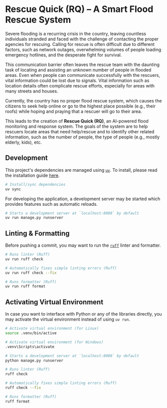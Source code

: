 # Rescue Quick (RQ) – A Smart Flood Rescue System

Severe flooding is a recurring crisis in the country, leaving countless individuals stranded and faced with the challenge of contacting the proper agencies for rescuing. Calling for rescue is often difficult due to different factors, such as network outages, overwhelming volumes of people loading emergency hotlines, and the desperate fight for survival.

This communication barrier often leaves the rescue team with the daunting task of locating and assisting an unknown number of people in flooded areas. Even when people can communicate successfully with the rescuers, vital information could be lost due to signals. Vital information such as location details often complicate rescue efforts, especially for areas with many streets and houses.

Currently, the country has no proper flood rescue system, which causes the citizens to seek help online or go to the highest place possible (e.g., their roofs) while hoping and praying that a rescuer will go to their area.

This leads to the creation of **Rescue Quick (RQ)**, an AI-powered flood monitoring and response system. The goals of the system are to help rescuers locate areas that need help/rescue and to identify other related information, such as the number of people, the type of people (e.g., mostly elderly, kids), etc.

## Development

This project's dependencies are managed using [`uv`](https://github.com/astral-sh/uv). To install, please read the  installation guide [here](https://docs.astral.sh/uv/getting-started/installation/).

```bash
# Install/sync dependencies
uv sync
```

For developing the application, a development server may be started which provides features such as automatic reloads.

```bash
# Starts a development server at `localhost:8000` by default
uv run manage.py runserver
```


## Linting & Formatting

Before pushing a commit, you may want to run the [`ruff`](https://github.com/astral-sh/ruff) linter and formatter.

```bash
# Runs linter (Ruff)
uv run ruff check

# Automatically fixes simple linting errors (Ruff)
uv run ruff check --fix

# Runs formatter (Ruff)
uv run ruff format
```

## Activating Virtual Environment

In case you want to interface with Python or any of the libraries directly, you may activate the virtual environment instead of using `uv run`. 

```bash
# Activate virtual environment (for Linux)
source .venv/bin/active

# Activate virtual environment (for Windows)
.venv\Scripts\activate
```

```bash
# Starts a development server at `localhost:8000` by default
python manage.py runserver

# Runs linter (Ruff)
ruff check

# Automatically fixes simple linting errors (Ruff)
ruff check --fix

# Runs formatter (Ruff)
ruff format
```

